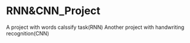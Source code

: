 # RNN&CNN_Project
A project with words calssify task(RNN)
Another project with handwriting recognition(CNN)
